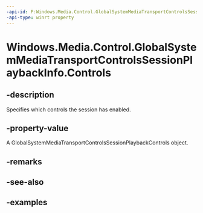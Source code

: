 ```yaml
---
-api-id: P:Windows.Media.Control.GlobalSystemMediaTransportControlsSessionPlaybackInfo.Controls
-api-type: winrt property
---
```


<!-- Property syntax.
public GlobalSystemMediaTransportControlsSessionPlaybackControls Controls { get; }
-->

# Windows.Media.Control.GlobalSystemMediaTransportControlsSessionPlaybackInfo.Controls

## -description
Specifies which controls the session has enabled.

## -property-value
A GlobalSystemMediaTransportControlsSessionPlaybackControls object.

## -remarks

## -see-also

## -examples

